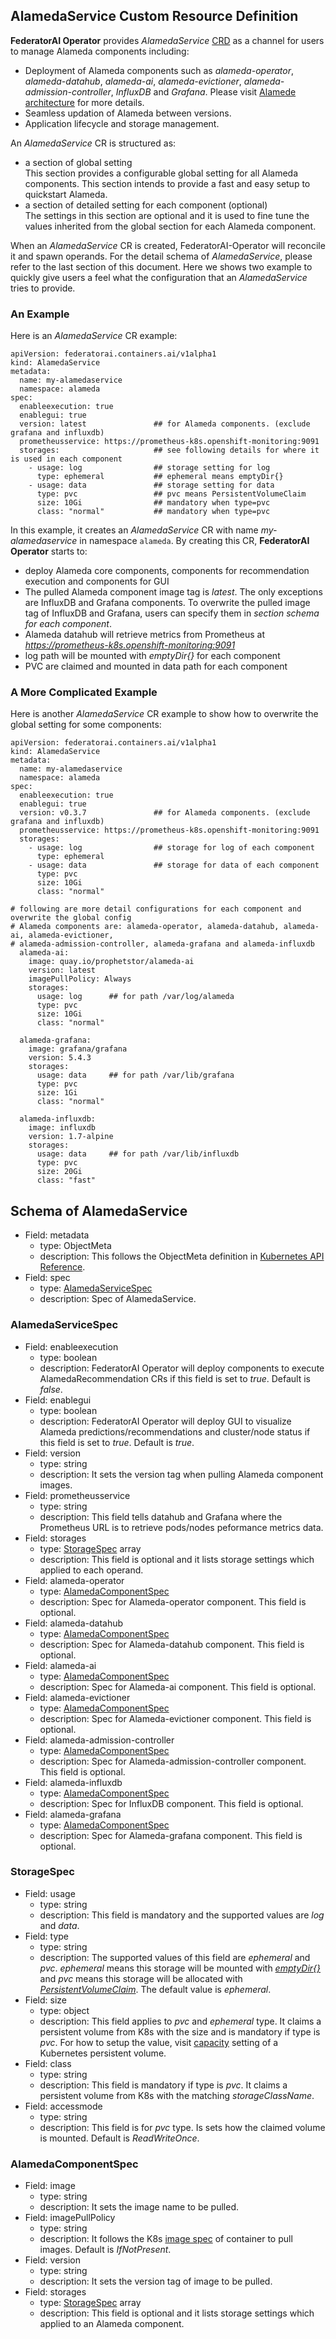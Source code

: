 ## AlamedaService Custom Resource Definition

**FederatorAI Operator** provides _AlamedaService_ [CRD](https://kubernetes.io/docs/concepts/extend-kubernetes/api-extension/custom-resources/) as a channel for users to manage Alameda components including:
- Deployment of Alameda components such as _alameda-operator_, _alameda-datahub_, _alameda-ai_, _alameda-evictioner_, _alameda-admission-controller_, _InfluxDB_ and _Grafana_. Please visit [Alamede architecture](https://github.com/containers-ai/alameda/blob/master/design/architecture.md) for more details.
- Seamless updation of Alameda between versions.
- Application lifecycle and storage management.

An _AlamedaService_ CR is structured as:
- a section of global setting  
  This section provides a configurable global setting for all Alameda components. This section intends to provide a fast and easy setup to quickstart Alameda.
- a section of detailed setting for each component (optional)  
  The settings in this section are optional and it is used to fine tune the values inherited from the global section for each Alameda component.

When an _AlamedaService_ CR is created, FederatorAI-Operator will reconcile it and spawn operands. For the detail schema of _AlamedaService_, please refer to the last section of this document. Here we shows two example to quickly give users a feel what the configuration that an _AlamedaService_ tries to provide.

### An Example
Here is an _AlamedaService_ CR example:

```
apiVersion: federatorai.containers.ai/v1alpha1
kind: AlamedaService
metadata:
  name: my-alamedaservice
  namespace: alameda
spec:
  enableexecution: true
  enablegui: true
  version: latest               ## for Alameda components. (exclude grafana and influxdb)
  prometheusservice: https://prometheus-k8s.openshift-monitoring:9091
  storages:                     ## see following details for where it is used in each component
    - usage: log                ## storage setting for log
      type: ephemeral           ## ephemeral means emptyDir{}
    - usage: data               ## storage setting for data
      type: pvc                 ## pvc means PersistentVolumeClaim
      size: 10Gi                ## mandatory when type=pvc
      class: "normal"           ## mandatory when type=pvc
```

In this example, it creates an _AlamedaService_ CR with name _my-alamedaservice_ in namespace `alameda`. By creating this CR, **FederatorAI Operator** starts to:
- deploy Alameda core components, components for recommendation execution and components for GUI
- The pulled Alameda component image tag is _latest_. The only exceptions are InfluxDB and Grafana components. To overwrite the pulled image tag of InfluxDB and Grafana, users can specify them in _section schema for each component_.
- Alameda datahub will retrieve metrics from Prometheus at _https://prometheus-k8s.openshift-monitoring:9091_
- log path will be mounted with _emptyDir{}_ for each component
- PVC are claimed and mounted in data path for each component

### A More Complicated Example
Here is another _AlamedaService_ CR example to show how to overwrite the global setting for some components:

```
apiVersion: federatorai.containers.ai/v1alpha1
kind: AlamedaService
metadata:
  name: my-alamedaservice
  namespace: alameda
spec:
  enableexecution: true
  enablegui: true
  version: v0.3.7               ## for Alameda components. (exclude grafana and influxdb)
  prometheusservice: https://prometheus-k8s.openshift-monitoring:9091
  storages:
    - usage: log                ## storage for log of each component
      type: ephemeral
    - usage: data               ## storage for data of each component
      type: pvc
      size: 10Gi
      class: "normal"

# following are more detail configurations for each component and overwrite the global config
# Alameda components are: alameda-operator, alameda-datahub, alameda-ai, alameda-evictioner,
# alameda-admission-controller, alameda-grafana and alameda-influxdb
  alameda-ai:
    image: quay.io/prophetstor/alameda-ai
    version: latest
    imagePullPolicy: Always
    storages:
      usage: log      ## for path /var/log/alameda
      type: pvc
      size: 10Gi
      class: "normal"

  alameda-grafana:
    image: grafana/grafana
    version: 5.4.3
    storages:
      usage: data     ## for path /var/lib/grafana
      type: pvc
      size: 1Gi
      class: "normal"

  alameda-influxdb:
    image: influxdb
    version: 1.7-alpine
    storages:
      usage: data     ## for path /var/lib/influxdb
      type: pvc
      size: 20Gi
      class: "fast"
```

## Schema of AlamedaService

- Field: metadata
  - type: ObjectMeta
  - description: This follows the ObjectMeta definition in [Kubernetes API Reference](https://kubernetes.io/docs/reference/#api-reference).
- Field: spec
  - type: [AlamedaServiceSpec](#alamedaservicespec)
  - description: Spec of AlamedaService.

### AlamedaServiceSpec

- Field: enableexecution
  - type: boolean
  - description: FederatorAI Operator will deploy components to execute AlamedaRecommendation CRs if this field is set to _true_. Default is _false_.
- Field: enablegui
  - type: boolean
  - description: FederatorAI Operator will deploy GUI to visualize Alameda predictions/recommendations and cluster/node status if this field is set to _true_. Default is _true_.
- Field: version
  - type: string
  - description: It sets the version tag when pulling Alameda component images.
- Field: prometheusservice
  - type: string
  - description: This field tells datahub and Grafana where the Prometheus URL is to retrieve pods/nodes peformance metrics data.
- Field: storages
  - type: [StorageSpec](#storagespec) array
  - description: This field is optional and it lists storage settings which applied to each operand.
- Field: alameda-operator
  - type: [AlamedaComponentSpec](#alamedacomponentspec)
  - description: Spec for Alameda-operator component. This field is optional.
- Field: alameda-datahub
  - type: [AlamedaComponentSpec](#alamedacomponentspec)
  - description: Spec for Alameda-datahub component. This field is optional.
- Field: alameda-ai
  - type: [AlamedaComponentSpec](#alamedacomponentspec) 
  - description: Spec for Alameda-ai component. This field is optional.
- Field: alameda-evictioner
  - type: [AlamedaComponentSpec](#alamedacomponentspec) 
  - description: Spec for Alameda-evictioner component. This field is optional.
- Field: alameda-admission-controller
  - type: [AlamedaComponentSpec](#alamedacomponentspec) 
  - description: Spec for Alameda-admission-controller component. This field is optional.
- Field: alameda-influxdb
  - type: [AlamedaComponentSpec](#alamedacomponentspec)
  - description: Spec for InfluxDB component. This field is optional.
- Field: alameda-grafana
  - type: [AlamedaComponentSpec](#alamedacomponentspec)
  - description: Spec for Alameda-grafana component. This field is optional.

### StorageSpec

- Field: usage
  - type: string
  - description: This field is mandatory and the supported values are _log_ and _data_.
- Field: type
  - type: string
  - description: The supported values of this field are _ephemeral_ and _pvc_. _ephemeral_ means this storage will be mounted with [_emptyDir{}_](https://kubernetes.io/docs/concepts/storage/volumes/#emptydir) and _pvc_ means this storage will be allocated with [_PersistentVolumeClaim_](https://kubernetes.io/docs/concepts/storage/persistent-volumes/#persistentvolumeclaims). The default value is _ephemeral_.
- Field: size
  - type: object
  - description: This field applies to _pvc_ and _ephemeral_ type. It claims a persistent volume from K8s with the size and is mandatory if type is _pvc_. For how to setup the value, visit [capacity](https://kubernetes.io/docs/concepts/storage/persistent-volumes/#persistent-volumes) setting of a Kubernetes persistent volume.
- Field: class
  - type: string
  - description: This field is mandatory if type is _pvc_. It claims a persistent volume from K8s with the matching _storageClassName_.
- Field: accessmode
  - type: string
  - description: This field is for _pvc_ type. Is sets how the claimed volume is mounted. Default is _ReadWriteOnce_.

### AlamedaComponentSpec

- Field: image
  - type: string
  - description: It sets the image name to be pulled.
- Field: imagePullPolicy
  - type: string
  - description: It follows the K8s [image spec](https://kubernetes.io/docs/concepts/containers/images/) of container to pull images. Default is _IfNotPresent_.
- Field: version
  - type: string
  - description: It sets the version tag of image to be pulled.
- Field: storages
  - type: [StorageSpec](#storagespec) array
  - description: This field is optional and it lists storage settings which applied to an Alameda component.












